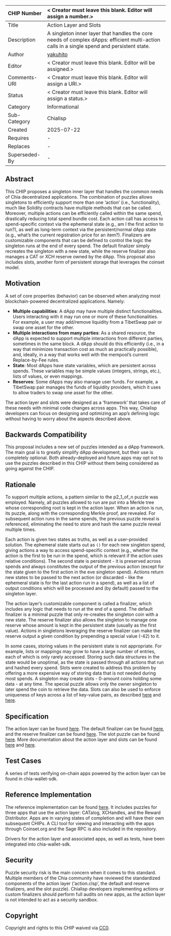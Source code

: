 CHIP Number   | < Creator must leave this blank. Editor will assign a number.>
:-------------|:----
Title         | Action Layer and Slots
Description   |  A singleton inner layer that handles the core needs of complex dApps: efficient multi-action calls in a single spend and persistent state.
Author        | [yakuhito](https://github.com/Yakuhito)
Editor        | < Creator must leave this blank. Editor will be assigned.>
Comments-URI  | < Creator must leave this blank. Editor will assign a URI.>
Status        | < Creator must leave this blank. Editor will assign a status.>
Category      | Informational
Sub-Category  | Chialisp
Created       | 2025-07-22
Requires      | -
Replaces      | -
Superseded-By | -

## Abstract
This CHIP proposes a singleton inner layer that handles the common needs of Chia decentralized applications. The combination of puzzles allows singletons to efficiently support more than one ‘action’ (i.e., functionality), much like Solidity contracts have multiple methods that can be called. Moreover, multiple actions can be efficiently called within the same spend, drastically reducing total spend bundle cost. Each action call has access to spend-specific context via the ephemeral state (e.g., am I the first action to run?), as well as long-term context via the persistent/normal dApp state (e.g., what’s the current registration price for an item?). Finalizers are customizable components that can be defined to control the logic the singleton runs at the end of every spend. The default finalizer simply recreates the singleton with a new state, while the reserve finalizer also manages a CAT or XCH reserve owned by the dApp. This proposal also includes slots, another form of persistent storage that leverages the coinset model.

## Motivation
A set of core properties (behavior) can be observed when analyzing most blockchain-powered decentralized applications. Namely:
 * **Multiple capabilities**: A dApp may have multiple distinct functionalities. Users interacting with it may run one or more of these functionalities. For example, a user may add/remove liquidity from a TibetSwap pair or swap one asset for the other.
 * **Multiple interactions from many parties**: As a shared resource, the dApp is expected to support multiple interactions from different parties, sometimes in the same block. A dApp should do this efficiently (i.e., in a way that minimizes transaction cost as much as practically possible), and, ideally, in a way that works well with the mempool’s current Replace-by-Fee rules.
 * **State**: Most dApps have state variables, which are persistent across spends. These variables may be simple values (integers, strings, etc.), lists of values, or even mappings.
 * **Reserves**: Some dApps may also manage user funds. For example, a TibetSwap pair manages the funds of liquidity providers, which it uses to allow traders to swap one asset for the other.

The action layer and slots were designed as a ‘framework’ that takes care of these needs with minimal code changes across apps. This way, Chialisp developers can focus on designing and optimizing an app’s defining logic without having to worry about the aspects described above.


## Backwards Compatibility
This proposal includes a new set of puzzles intended as a dApp framework. The main goal is to greatly simplify dApp development, but their use is completely optional. Both already-deployed and future apps may opt not to use the puzzles described in this CHIP without them being considered as going against the CHIP.

## Rationale
To support multiple actions, a pattern similar to the p2_1_of_n puzzle was employed. Namely, all puzzles allowed to run are put into a Merkle tree whose corresponding root is kept in the action layer. When an action is run, its puzzle, along with the corresponding Merkle proof, are revealed. For subsequent action runs in the same spends, the previous puzzle reveal is referenced, eliminating the need to store and hash the same puzzle reveal multiple times.

Each action is given two states as truths, as well as a user-provided solution. The ephemeral state starts out as `()` for each new singleton spend, giving actions a way to access spend-specific context (e.g., whether the action is the first to be run in the spend, which is relevant if the action uses relative conditions). The second state is persistent - it is preserved across spends and always constitutes the output of the previous action (except for the state given to the first action in the eve singleton spend). Actions return new states to be passed to the next action (or discarded - like the ephemeral state is for the last action run in a spend), as well as a list of output conditions which will be processed and (by default) passed to the singleton layer.

The action layer’s customizable component is called a finalizer, which includes any logic that needs to run at the end of a spend. The default finalizer is a minimal puzzle that only re-creates the singleton coin with a new state. The reserve finalizer also allows the singleton to manage one reserve whose amount is kept in the persistent state (usually as the first value). Actions in singletons leveraging the reserve finalizer can make the reserve output a given condition by prepending a special value (-42) to it.

In some cases, storing values in the persistent state is not appropriate. For example, lists or mappings may grow to have a large number of entries, each of which is only rarely accessed. Storing such data structures in the state would be unoptimal, as the state is passed through all actions that run and hashed every spend. Slots were created to address this problem by offering a more expensive way of storing data that is not needed during most spends. A singleton may create slots - 0-amount coins holding some data - at any time. The special puzzle allows only the owner singleton to later spend the coin to retrieve the data. Slots can also be used to enforce uniqueness of keys across a list of key-value pairs, as described [here](https://blog.fireacademy.io/p/uniqueness-on-chain) and [here](https://blog.fireacademy.io/p/solving-the-problem-of-uniqueness).

## Specification
The action layer can be found [here](https://github.com/Yakuhito/slot-machine/blob/master/puzzles/singleton/action.clsp). The default finalizer can be found [here](https://github.com/Yakuhito/slot-machine/blob/master/puzzles/singleton/finalizer.clsp), and the reserve finalizer can be found [here](https://github.com/Yakuhito/slot-machine/blob/master/puzzles/singleton/reserve_finalizer.clsp). The slot puzzle can be found [here](https://github.com/Yakuhito/slot-machine/blob/master/puzzles/singleton/slot.clsp). More documentation about the action layer and slots can be found [here](https://docs.catalog.cat/technical-manual/action-layer) and [here](https://docs.catalog.cat/technical-manual/slots).


## Test Cases
A series of tests verifying on-chain apps powered by the action layer can be found in chia-wallet-sdk.

## Reference Implementation
The reference implementation can be found [here](https://github.com/Yakuhito/slot-machine). It includes puzzles for three apps that use the action layer: CATalog, XCHandles, and the Reward Distributor. Apps are in varying states of completion and will have their own subsequent CHIPs. A CLI tool for viewing and interacting with the apps through Coinset.org and the Sage RPC is also included in the repository.

Drivers for the action layer and associated apps, as well as tests, have been integrated into chia-wallet-sdk.


## Security
Puzzle security risk is the main concern when it comes to this standard. Multiple members of the Chia community have reviewed the standardized components of the action layer (‘action.clsp’, the default and reserve finalizers, and the slot puzzle). Chialisp developers implementing actions or custom finalizers should perform full audits on new apps, as the action layer is not intended to act as a security sandbox.

## Copyright
Copyright and rights to this CHIP waived via [CC0](https://creativecommons.org/publicdomain/zero/1.0/).
